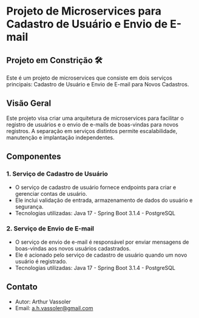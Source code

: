 # Projeto de Microservices para Cadastro de Usuário e Envio de E-mail

## Projeto em Constrição 🛠️

Este é um projeto de microservices que consiste em dois serviços principais: Cadastro de Usuário e Envio de E-mail para Novos Cadastros.

## Visão Geral

Este projeto visa criar uma arquitetura de microservices para facilitar o registro de usuários e o envio de e-mails de boas-vindas para novos registros. A separação em serviços distintos permite escalabilidade, manutenção e implantação independentes.

## Componentes

### 1. Serviço de Cadastro de Usuário

- O serviço de cadastro de usuário fornece endpoints para criar e gerenciar contas de usuário.
- Ele inclui validação de entrada, armazenamento de dados do usuário e segurança.
- Tecnologias utilizadas: Java 17 - Spring Boot 3.1.4 - PostgreSQL

### 2. Serviço de Envio de E-mail

- O serviço de envio de e-mail é responsável por enviar mensagens de boas-vindas aos novos usuários cadastrados.
- Ele é acionado pelo serviço de cadastro de usuário quando um novo usuário é registrado.
- Tecnologias utilizadas: Java 17 - Spring Boot 3.1.4 - PostgreSQL

## Contato

- Autor: Arthur Vassoler
- Email: a.h.vassoler@gmail.com
